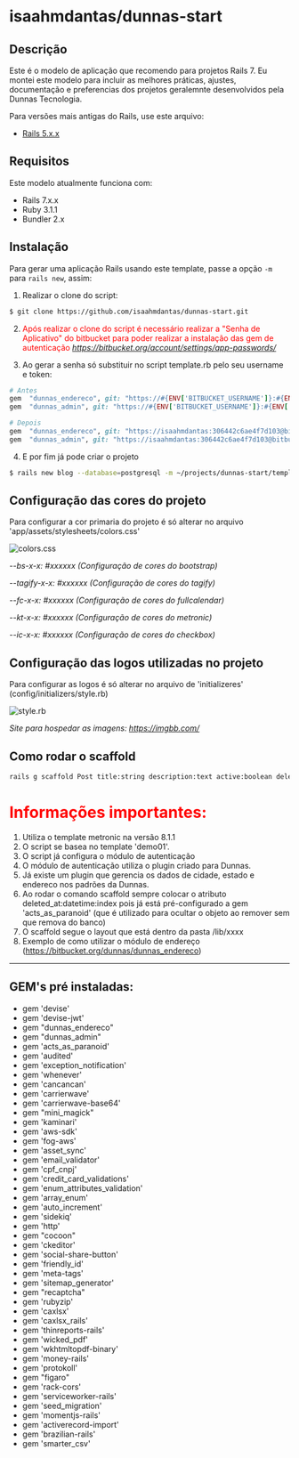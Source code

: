 # isaahmdantas/dunnas-start


## Descrição
Este é o modelo de aplicação que recomendo para projetos Rails 7. Eu montei este modelo para incluir as melhores práticas, ajustes, documentação e preferencias dos projetos geralemnte desenvolvidos pela Dunnas Tecnologia.

Para versões mais antigas do Rails, use este arquivo:

* [Rails 5.x.x](https://github.com/isaahmdantas/dunnas-start/template_5.rb)

## Requisitos

Este modelo atualmente funciona com:

* Rails 7.x.x
* Ruby 3.1.1
* Bundler 2.x

## Instalação

Para gerar uma aplicação Rails usando este template, passe a opção `-m` para `rails new`, assim:

1.  Realizar o clone do script: 

```bash
$ git clone https://github.com/isaahmdantas/dunnas-start.git 
```

2.  <span style="color:red">Após realizar o clone do script é necessário realizar a "Senha de Aplicativo" do bitbucket para poder realizar a instalação das gem de autenticação</span>
*https://bitbucket.org/account/settings/app-passwords/*

3.  Ao gerar a senha só substituir no script template.rb pelo seu username e token:

```ruby 
# Antes
gem  "dunnas_endereco", git: "https://#{ENV['BITBUCKET_USERNAME']}:#{ENV['BITBUCKET_PASSWORD']}@bitbucket.org/dunnas/dunnas_endereco.git"
gem  "dunnas_admin", git: "https://#{ENV['BITBUCKET_USERNAME']}:#{ENV['BITBUCKET_PASSWORD']}@bitbucket.org/dunnas/dunnas_admin.git"

# Depois 
gem  "dunnas_endereco", git: "https://isaahmdantas:306442c6ae4f7d103@bitbucket.org/dunnas/dunnas_endereco.git"
gem  "dunnas_admin", git: "https://isaahmdantas:306442c6ae4f7d103@bitbucket.org/dunnas/dunnas_admin.git"

```

4.  E por fim já pode criar o projeto
```bash
$ rails new blog --database=postgresql -m ~/projects/dunnas-start/template.rb
```

## Configuração das cores do projeto

Para configurar a cor primaria do projeto é só alterar no arquivo 'app/assets/stylesheets/colors.css'

![colors.css](https://i.ibb.co/fk8Vh9v/Captura-de-Tela-2022-08-04-a-s-16-01-04.png)

*--bs-x-x: #xxxxxx      (Configuração de cores do bootstrap)*

*--tagify-x-x: #xxxxxx  (Configuração de cores do tagify)*

*--fc-x-x: #xxxxxx      (Configuração de cores do fullcalendar)*

*--kt-x-x: #xxxxxx      (Configuração de cores do metronic)*

*--ic-x-x: #xxxxxx      (Configuração de cores do checkbox)*

## Configuração das logos utilizadas no projeto

Para configurar as logos é só alterar no arquivo de 'initializeres' (config/initializers/style.rb)


![style.rb](https://i.ibb.co/dmSYxCF/Captura-de-Tela-2022-08-05-a-s-15-58-27.png)


*Site para hospedar as imagens: https://imgbb.com/*


## Como rodar o scaffold 

```bash
rails g scaffold Post title:string description:text active:boolean deleted_at:datetime:index --no-assets --no-helper --no-test-framework
```

# <span style="color:red"> Informações importantes: </span>

1.   Utiliza o template metronic na versão 8.1.1
2.   O script se basea  no template 'demo01'.
3.   O script já configura o módulo de autenticação
4.   O módulo de autenticação utiliza o plugin criado para Dunnas.
5.   Já existe um plugin que gerencia os dados de cidade, estado e endereco nos padrões da Dunnas.
6.   Ao rodar o comando scaffold sempre colocar o atributo deleted_at:datetime:index pois já está pré-configurado a gem 'acts_as_paranoid' (que é utilizado para ocultar o objeto ao remover sem que remova do banco)
7.   O scaffold segue o layout que está dentro da pasta /lib/xxxx
8.   Exemplo de como utilizar o módulo de endereço (https://bitbucket.org/dunnas/dunnas_endereco)


------------------------------------------------------------------------    
			
## GEM's pré instaladas: 

* gem 'devise'
* gem 'devise-jwt'
* gem  "dunnas_endereco"
* gem  "dunnas_admin"
* gem 'acts_as_paranoid'
* gem 'audited'
* gem 'exception_notification'
* gem 'whenever'
* gem 'cancancan'
* gem 'carrierwave'
* gem 'carrierwave-base64'
* gem "mini_magick"
* gem 'kaminari'
* gem 'aws-sdk'
* gem 'fog-aws'
* gem 'asset_sync'
* gem 'email_validator'
* gem 'cpf_cnpj'
* gem 'credit_card_validations'
* gem 'enum_attributes_validation'
* gem 'array_enum' 
* gem 'auto_increment'
* gem 'sidekiq'
* gem 'http'
* gem "cocoon"
* gem 'ckeditor'
* gem 'social-share-button'
* gem 'friendly_id'
* gem 'meta-tags'
* gem 'sitemap_generator'
* gem "recaptcha"
* gem 'rubyzip'
* gem 'caxlsx'
* gem 'caxlsx_rails'
* gem 'thinreports-rails'
* gem 'wicked_pdf'
* gem 'wkhtmltopdf-binary'
* gem 'money-rails'
* gem 'protokoll'
* gem "figaro"
* gem 'rack-cors'
* gem 'serviceworker-rails'
* gem 'seed_migration'
* gem 'momentjs-rails'
* gem 'activerecord-import'
* gem 'brazilian-rails'
* gem 'smarter_csv'
